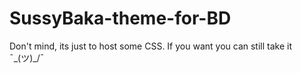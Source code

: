 # SussyBaka-theme-for-BD
Don't mind, its just to host some CSS. If you want you can still take it ¯\_(ツ)_/¯

